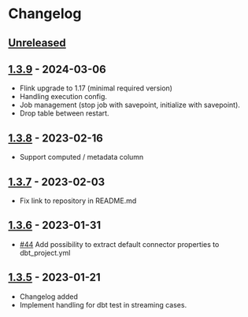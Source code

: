 # Changelog

## [Unreleased]

## [1.3.9] - 2024-03-06

-   Flink upgrade to 1.17 (minimal required version)
-   Handling execution config.
-   Job management (stop job with savepoint, initialize with savepoint).
-   Drop table between restart.

## [1.3.8] - 2023-02-16

-   Support computed / metadata column

## [1.3.7] - 2023-02-03

-   Fix link to repository in README.md

## [1.3.6] - 2023-01-31

-   [#44](https://github.com/getindata/dbt-flink-adapter/issues/44) Add possibility to extract default connector properties to dbt_project.yml

## [1.3.5] - 2023-01-21

-   Changelog added
-   Implement handling for dbt test in streaming cases.

[Unreleased]: https://github.com/getindata/dbt-flink-adapter/compare/1.3.9...HEAD

[1.3.9]: https://github.com/getindata/dbt-flink-adapter/compare/1.3.8...1.3.9

[1.3.8]: https://github.com/getindata/dbt-flink-adapter/compare/1.3.7...1.3.8

[1.3.7]: https://github.com/getindata/dbt-flink-adapter/compare/1.3.6...1.3.7

[1.3.6]: https://github.com/getindata/dbt-flink-adapter/compare/1.3.5...1.3.6

[1.3.5]: https://github.com/getindata/dbt-flink-adapter/compare/ddca7b02225a4ecc774e36e3e002fb74544b28f3...1.3.5

